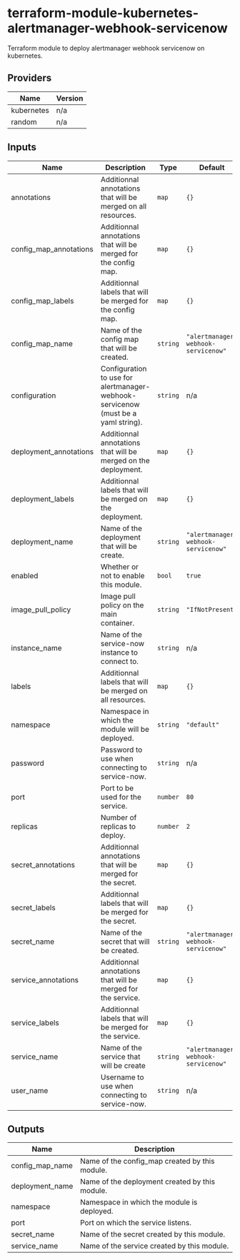 # terraform-module-kubernetes-alertmanager-webhook-servicenow

Terraform module to deploy alertmanager webhook servicenow on kubernetes.

<!-- BEGINNING OF PRE-COMMIT-TERRAFORM DOCS HOOK -->
## Providers

| Name | Version |
|------|---------|
| kubernetes | n/a |
| random | n/a |

## Inputs

| Name | Description | Type | Default | Required |
|------|-------------|------|---------|:-----:|
| annotations | Additionnal annotations that will be merged on all resources. | `map` | `{}` | no |
| config\_map\_annotations | Additionnal annotations that will be merged for the config map. | `map` | `{}` | no |
| config\_map\_labels | Additionnal labels that will be merged for the config map. | `map` | `{}` | no |
| config\_map\_name | Name of the config map that will be created. | `string` | `"alertmanager-webhook-servicenow"` | no |
| configuration | Configuration to use for alertmanager-webhook-servicenow (must be a yaml string). | `string` | n/a | yes |
| deployment\_annotations | Additionnal annotations that will be merged on the deployment. | `map` | `{}` | no |
| deployment\_labels | Additionnal labels that will be merged on the deployment. | `map` | `{}` | no |
| deployment\_name | Name of the deployment that will be create. | `string` | `"alertmanager-webhook-servicenow"` | no |
| enabled | Whether or not to enable this module. | `bool` | `true` | no |
| image\_pull\_policy | Image pull policy on the main container. | `string` | `"IfNotPresent"` | no |
| instance\_name | Name of the service-now instance to connect to. | `string` | n/a | yes |
| labels | Additionnal labels that will be merged on all resources. | `map` | `{}` | no |
| namespace | Namespace in which the module will be deployed. | `string` | `"default"` | no |
| password | Password to use when connecting to service-now. | `string` | n/a | yes |
| port | Port to be used for the service. | `number` | `80` | no |
| replicas | Number of replicas to deploy. | `number` | `2` | no |
| secret\_annotations | Additionnal annotations that will be merged for the secret. | `map` | `{}` | no |
| secret\_labels | Additionnal labels that will be merged for the secret. | `map` | `{}` | no |
| secret\_name | Name of the secret that will be created. | `string` | `"alertmanager-webhook-servicenow"` | no |
| service\_annotations | Additionnal annotations that will be merged for the service. | `map` | `{}` | no |
| service\_labels | Additionnal labels that will be merged for the service. | `map` | `{}` | no |
| service\_name | Name of the service that will be create | `string` | `"alertmanager-webhook-servicenow"` | no |
| user\_name | Username to use when connecting to service-now. | `string` | n/a | yes |

## Outputs

| Name | Description |
|------|-------------|
| config\_map\_name | Name of the config\_map created by this module. |
| deployment\_name | Name of the deployment created by this module. |
| namespace | Namespace in which the module is deployed. |
| port | Port on which the service listens. |
| secret\_name | Name of the secret created by this module. |
| service\_name | Name of the service created by this module. |

<!-- END OF PRE-COMMIT-TERRAFORM DOCS HOOK -->
